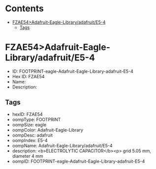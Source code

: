 



Contents
========

* [FZAE54>Adafruit-Eagle-Library/adafruit/E5-4](#fzae54adafruit-eagle-libraryadafruite5-4)
	* [Tags](#tags)

# FZAE54>Adafruit-Eagle-Library/adafruit/E5-4

- ID: FOOTPRINT-eagle-Adafruit-Eagle-Library-adafruit-E5-4
- Hex ID: FZAE54
- Name: 
- Description: 

## Tags

- hexID: FZAE54
- oompType: FOOTPRINT
- oompSize: eagle
- oompColor: Adafruit-Eagle-Library
- oompDesc: adafruit
- oompIndex: E5-4
- oompName: Adafruit-Eagle-Library/adafruit/E5-4
- description: &lt;b&gt;ELECTROLYTIC CAPACITOR&lt;/b&gt;&lt;p&gt;
grid 5.05 mm, diameter 4 mm
- oompID: FOOTPRINT-eagle-Adafruit-Eagle-Library-adafruit-E5-4
